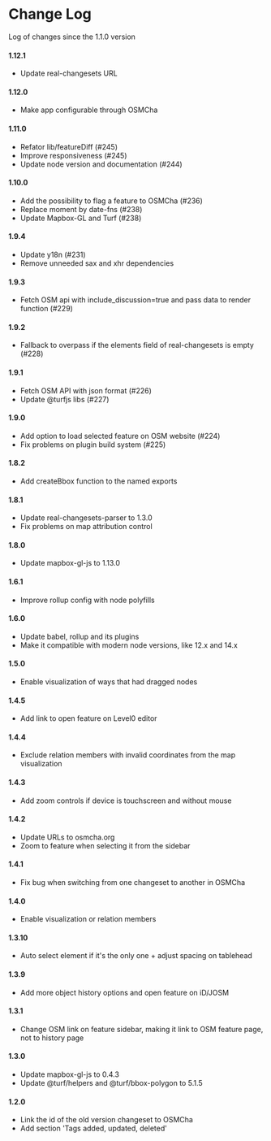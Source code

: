 # Change Log

Log of changes since the 1.1.0 version

#### 1.12.1
- Update real-changesets URL

#### 1.12.0
- Make app configurable through OSMCha

#### 1.11.0
- Refator lib/featureDiff (#245)
- Improve responsiveness (#245)
- Update node version and documentation (#244)

#### 1.10.0

- Add the possibility to flag a feature to OSMCha (#236)
- Replace moment by date-fns (#238)
- Update Mapbox-GL and Turf (#238)

#### 1.9.4

- Update y18n (#231)
- Remove unneeded sax and xhr dependencies

#### 1.9.3

- Fetch OSM api with include_discussion=true and pass data to render function (#229)

#### 1.9.2

- Fallback to overpass if the elements field of real-changesets is empty (#228)

#### 1.9.1

- Fetch OSM API with json format (#226)
- Update @turfjs libs (#227)

#### 1.9.0

- Add option to load selected feature on OSM website (#224)
- Fix problems on plugin build system (#225)

#### 1.8.2

- Add createBbox function to the named exports

#### 1.8.1

- Update real-changesets-parser to 1.3.0
- Fix problems on map attribution control

#### 1.8.0

- Update mapbox-gl-js to 1.13.0

#### 1.6.1

- Improve rollup config with node polyfills

#### 1.6.0

- Update babel, rollup and its plugins
- Make it compatible with modern node versions, like 12.x and 14.x

#### 1.5.0

* Enable visualization of ways that had dragged nodes

#### 1.4.5

* Add link to open feature on Level0 editor

#### 1.4.4

* Exclude relation members with invalid coordinates from the map visualization

#### 1.4.3

* Add zoom controls if device is touchscreen and without mouse

#### 1.4.2

* Update URLs to osmcha.org
* Zoom to feature when selecting it from the sidebar

#### 1.4.1

* Fix bug when switching from one changeset to another in OSMCha

#### 1.4.0

* Enable visualization or relation members

#### 1.3.10

* Auto select element if it's the only one + adjust spacing on tablehead

#### 1.3.9

* Add more object history options and open feature on iD/JOSM

#### 1.3.1

* Change OSM link on feature sidebar, making it link to OSM feature page, not to history page

#### 1.3.0

* Update mapbox-gl-js to 0.4.3
* Update @turf/helpers and @turf/bbox-polygon to 5.1.5

#### 1.2.0

* Link the id of the old version changeset to OSMCha
* Add section 'Tags added, updated, deleted'
